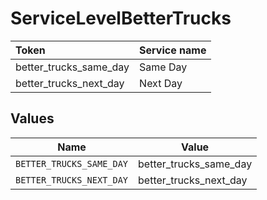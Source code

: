 # ServiceLevelBetterTrucks

|Token | Service name|
|:---|:---|
| better_trucks_same_day | Same Day|
| better_trucks_next_day | Next Day|



## Values

| Name                     | Value                    |
| ------------------------ | ------------------------ |
| `BETTER_TRUCKS_SAME_DAY` | better_trucks_same_day   |
| `BETTER_TRUCKS_NEXT_DAY` | better_trucks_next_day   |